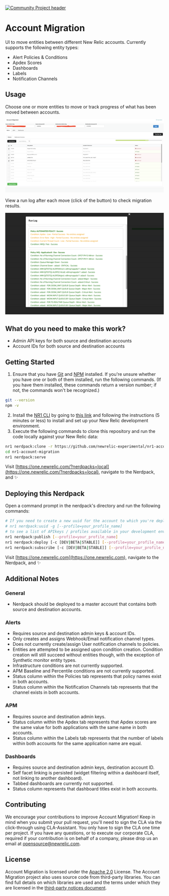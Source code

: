 [![Community Project header](https://github.com/newrelic/opensource-website/raw/master/src/images/categories/Experimental.png)](https://opensource.newrelic.com/oss-category/#experimental)

# Account Migration

UI to move entities between different New Relic accounts. Currently supports the following entity types:

* Alert Policies & Conditions
* Apdex Scores
* Dashboards
* Labels
* Notification Channels

## Usage
Choose one or more entities to move or track progress of what has been moved between accounts.

![Summary](screenshots/home.png)

View a run log after each move (click of the button) to check migration results.

![Log](screenshots/log.png)

## What do you need to make this work?

* Admin API keys for both source and destination accounts
* Account IDs for both source and destination accounts

## Getting Started

1. Ensure that you have [Git](https://git-scm.com/book/en/v2/Getting-Started-Installing-Git) and [NPM](https://www.npmjs.com/get-npm) installed. If you're unsure whether you have one or both of them installed, run the following commands. (If you have them installed, these commands return a version number; if not, the commands won't be recognized.)
```bash
git --version
npm -v
```
2. Install the [NR1 CLI](https://one.newrelic.com/launcher/developer-center.launcher) by going to [this link](https://one.newrelic.com/launcher/developer-center.launcher) and following the instructions (5 minutes or less) to install and set up your New Relic development environment.
3. Execute the following commands to clone this repository and run the code locally against your New Relic data:

```bash
nr1 nerdpack:clone -r https://github.com/newrelic-experimental/nr1-account-migration.git
cd nr1-account-migration
nr1 nerdpack:serve
```

Visit [https://one.newrelic.com/?nerdpacks=local](https://one.newrelic.com/?nerdpacks=local), navigate to the Nerdpack, and :sparkles:

## Deploying this Nerdpack
Open a command prompt in the nerdpack's directory and run the following commands:

```bash
# If you need to create a new uuid for the account to which you're deploying this Nerdpack, use the following
# nr1 nerdpack:uuid -g [--profile=your_profile_name]
# to see a list of APIkeys / profiles available in your development environment, run nr1 credentials:list
nr1 nerdpack:publish [--profile=your_profile_name]
nr1 nerdpack:deploy [-c [DEV|BETA|STABLE]] [--profile=your_profile_name]
nr1 nerdpack:subscribe [-c [DEV|BETA|STABLE]] [--profile=your_profile_name]
```

Visit [https://one.newrelic.com](https://one.newrelic.com), navigate to the Nerdpack, and :sparkles:

## Additional Notes
### General
* Nerdpack should be deployed to a master account that contains both source and destination accounts.

### Alerts
* Requires source and destination admin keys & account IDs.
* Only creates and assigns Webhook/Email notification channel types.
* Does not currently create/assign User notification channels to policies.
* Entities are attempted to be assigned upon condition creation. Condition creation will still succeed without entities though, with the exception of Synthetic monitor entity types.
* Infrastructure conditions are not currently supported.
* APM Baseline and Percentile conditions are not currently supported.
* Status column within the Policies tab represents that policy names exist in both accounts.
* Status column within the Notification Channels tab represents that the channel exists in both accounts.

### APM
* Requires source and destination admin keys.
* Status column within the Apdex tab represents that Apdex scores are the same value for both applications with the same name in both accounts.
* Status column within the Labels tab represents that the number of labels within both accounts for the same application name are equal.

### Dashboards
* Requires source and destination admin keys, destination account ID.
* Self facet linking is persisted (widget filtering within a dashboard itself, not linking to another dashboard).
* Tabbed dashboards are currently not supported.
* Status column represents that dashboard titles exist in both accounts.


## Contributing
We encourage your contributions to improve Account Migration! Keep in mind when you submit your pull request, you'll need to sign the CLA via the click-through using CLA-Assistant. You only have to sign the CLA one time per project.
If you have any questions, or to execute our corporate CLA, required if your contribution is on behalf of a company,  please drop us an email at opensource@newrelic.com.

## License
Account Migration is licensed under the [Apache 2.0](http://apache.org/licenses/LICENSE-2.0.txt) License.
The Account Migration project also uses source code from third-party libraries. You can find full details on which libraries are used and the terms under which they are licensed in the [third-party notices document](https://github.com/newrelic-experimental/nr1-account-migration/blob/main/THIRD_PARTY_NOTICES.md).
